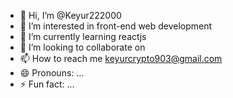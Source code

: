 - 👋 Hi, I’m @Keyur222000
- 👀 I’m interested in front-end web development 
- 🌱 I’m currently learning reactjs
- 💞️ I’m looking to collaborate on 
- 📫 How to reach me keyurcrypto903@gmail.com
- 😄 Pronouns: ...
- ⚡ Fun fact: ...

<!---
Keyur222000/Keyur222000 is a ✨ special ✨ repository because its `README.md` (this file) appears on your GitHub profile.
You can click the Preview link to take a look at your changes.
--->
